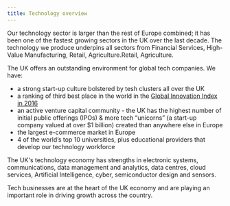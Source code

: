 ```yaml
---
title: Technology overview
---
```


Our technology sector is larger than the rest of Europe combined; it has been one of the fastest growing sectors in the UK over the last decade.  The technology we produce underpins all sectors from Financial Services, High-Value Manufacturing, Retail, Agriculture.Retail, Agriculture. 
 
The UK offers an outstanding environment for global tech companies.  We have:
 
- a strong start-up culture bolstered by tesh clusters all over the UK
- a ranking of third best place in the world in the  [Global Innovation Index in 2016](https://www.globalinnovationindex.org/analysis-indicator)
- an active venture capital community  - the UK has the highest number of initial public offerings (IPOs) & more tech “unicorns” (a start-up company valued at over $1 billion) created than anywhere else in Europe
- the largest e-commerce market in Europe
- 4 of the world’s top 10 universities, plus educational providers that develop our technology workforce
 
The UK's technology economy has strengths in electronic systems, communications, data management and analytics, data centres, cloud services, Artificial Intelligence, cyber, semiconductor design and sensors.  
 
Tech businesses are at the heart of the UK economy and are playing an important role in driving growth across the country.
